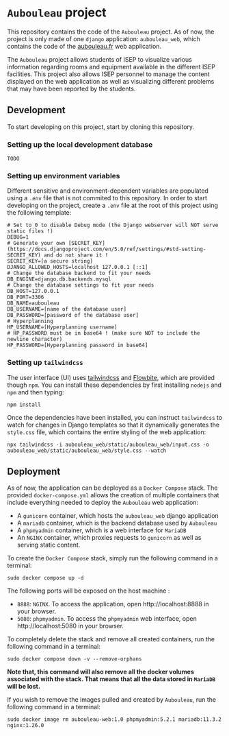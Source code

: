 # `Aubouleau` project

This repository contains the code of the `Aubouleau` project. As of now, the project is only made of one `django` application: `aubouleau_web`, which contains the code of the [aubouleau.fr](https://aubouleau.fr) web application.

The `Aubouleau` project allows students of ISEP to visualize various information regarding rooms and equipment available in the different ISEP facilities.
This project also allows ISEP personnel to manage the content displayed on the web application as well as visualizing different problems that may have been reported by the students.

## Development

To start developing on this project, start by cloning this repository.

### Setting up the local development database

`TODO`

### Setting up environment variables

Different sensitive and environment-dependent variables are populated using a `.env` file that is not commited to this repository.
In order to start developing on the project, create a `.env` file at the root of this project using the following template:
```properties
# Set to 0 to disable Debug mode (the Django webserver will NOT serve static files !)
DEBUG=1
# Generate your own [SECRET_KEY](https://docs.djangoproject.com/en/5.0/ref/settings/#std-setting-SECRET_KEY) and do not share it !
SECRET_KEY=[a secure string]
DJANGO_ALLOWED_HOSTS=localhost 127.0.0.1 [::1]
# Change the database backend to fit your needs
DB_ENGINE=django.db.backends.mysql
# Change the database settings to fit your needs
DB_HOST=127.0.0.1
DB_PORT=3306
DB_NAME=aubouleau
DB_USERNAME=[name of the database user]
DB_PASSWORD=[password of the database user]
# Hyperplanning
HP_USERNAME=[Hyperplanning username]
# HP_PASSWORD must be in base64 ! (make sure NOT to include the newline character)
HP_PASSWORD=[Hyperplanning password in base64]
```

### Setting up `tailwindcss`

The user interface (UI) uses [tailwindcss](https://tailwindcss.com/) and [Flowbite](https://flowbite.com/), which are provided though `npm`. You can install these dependencies by first installing `nodejs` and `npm` and then typing:
```shell
npm install
```

Once the dependencies have been installed, you can instruct `tailwindcss` to watch for changes in Django templates so that it dynamically generates the `style.css` file, which contains the entire styling of the web application:
```shell
npx tailwindcss -i aubouleau_web/static/aubouleau_web/input.css -o aubouleau_web/static/aubouleau_web/style.css --watch
```

## Deployment

As of now, the application can be deployed as a `Docker Compose` stack. The provided `docker-compose.yml` allows the creation of multiple containers that include everything needed to deploy the `Aubouleau` web application:
- A `gunicorn` container, which hosts the `aubouleau_web` django application
- A `mariadb` container, which is the backend database used by `Aubouleau`
- A `phpmyadmin` container, which is a web interface for `MariaDB`
- An `NGINX` container, which proxies requests to `gunicorn` as well as serving static content.

To create the `Docker Compose` stack, simply run the following command in a terminal:
```shell
sudo docker compose up -d
```

The following ports will be exposed on the host machine :

- `8888`: `NGINX`. To access the application, open http://localhost:8888 in your browser.
- `5080`: `phpmyadmin`. To access the `phpmyadmin` web interface, open http://localhost:5080 in your browser.

To completely delete the stack and remove all created containers, run the following command in a terminal:
```shell
sudo docker compose down -v --remove-orphans
```

**Note that, this command will also remove all the docker volumes associated with the stack. That means that all the data stored in `MariaDB` will be lost.**

If you wish to remove the images pulled and created by `Aubouleau`, run the following command in a terminal:
```shell
sudo docker image rm aubouleau-web:1.0 phpmyadmin:5.2.1 mariadb:11.3.2 nginx:1.26.0
```
